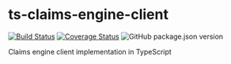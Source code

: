 # ts-claims-engine-client
[![Build Status](https://travis-ci.org/byu-oit/ts-claims-engine-client.svg?branch=master)](https://travis-ci.org/byu-oit/ts-claims-engine-client)
[![Coverage Status](https://coveralls.io/repos/github/byu-oit/ts-claims-engine-client/badge.svg?branch=master)](https://coveralls.io/github/byu-oit/ts-claims-engine-client?branch=master)
![GitHub package.json version](https://img.shields.io/github/package-json/v/byu-oit/ts-claims-engine-client)

Claims engine client implementation in TypeScript
